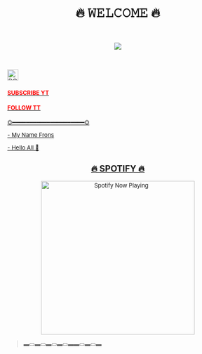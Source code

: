 
  <body>
<h1 align="center">🔥 𝚆𝙴𝙻𝙲𝙾𝙼𝙴 🔥</h1>
<br>
</p>
<p align="center"><a href="https://github.com/AkunGaru"><img src="https://github-readme-stats.vercel.app/api?username=AkunGaru&show_icons=true&theme=radical"></a></p>
</div>
<br>
</p>
<div>
</p>
</p>
<a href="https://trakteer.id/frons?quantity=1" target="_blank"><img id="wse-buttons-preview" src="https://cdn.trakteer.id/images/embed/trbtn-red-1.png" height="15" style="border:0px;height:25px;" alt="DONASI FOR ME :V"></a>
</p>
<h4><font size="2"><a href="https://youtube.com/channel/UCDhIyau9b9Ury6Lc2wxMTDQ"><font color="red">SUBSCRIBE YT</font>
</h4>
<h4><font size="2"><a href="tiktok.com/@frons_1"><font color="red">FOLLOW TT</font>
</h4>
</p>
⏣━━━━━━━━━━━━━━━━━━━━━⏣
</p>
<p align="center">
</p>
- My Name Frons
</p>
- Hello All 👋
<br>
</p>
<h2 align="center">🔥 SPOTIFY 🔥</h2>
<p align="center">
  <a href="https://open.spotify.com/track/4bNvS25ZVMCvLHEUV87mp4?si=yb1PaPVnRgiTYedy8r6i_g&utm_source=copy-link&context=spotify%3Aplaylist%3A37i9dQZF1EIVoBTSiHHsdx&dl_branch=1" target="_blank"><img src="https://now-playing-on-spotify.vercel.app/api/spotify" alt="Spotify Now Playing" width="350"/></a>
</p>



> ▬▭▬▭▬▭▬▭▬▬▭▬▭▬

</div>
</body>

